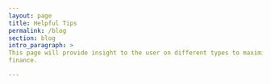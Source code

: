 ```yaml
---
layout: page
title: Helpful Tips
permalink: /blog
section: blog
intro_paragraph: >
This page will provide insight to the user on different types to maximize their
finance.

---
```

